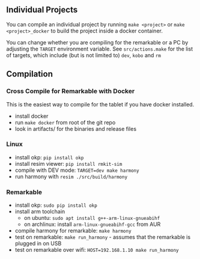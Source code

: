 ## Individual Projects

You can compile an individual project by running `make <project>` or `make
<project>_docker` to build the project inside a docker container.

You can change whether you are compiling for the remarkable or a PC by
adjusting the `TARGET` environment variable. See `src/actions.make` for the list
of targets, which include (but is not limited to) `dev`, `kobo` and `rm`

## Compilation

### Cross Compile for Remarkable with Docker

This is the easiest way to compile for the tablet if you have docker installed.

* install docker
* run `make docker` from root of the git repo
* look in artifacts/ for the binaries and release files

### Linux

* install okp: `pip install okp`
* install resim viewer: `pip install rmkit-sim`
* compile with DEV mode: `TARGET=dev make harmony`
* run harmony with `resim ./src/build/harmony`

### Remarkable

* install okp: `sudo pip install okp`
* install arm toolchain
  * on ubuntu: `sudo apt install g++-arm-linux-gnueabihf`
  * on archlinux: install `arm-linux-gnueabihf-gcc` from AUR
* compile harmony for remarkable: `make harmony`
* test on remarkable: `make run_harmony` - assumes that the remarkable is plugged in on USB
* test on remarkable over wifi: `HOST=192.168.1.10 make run_harmony`
